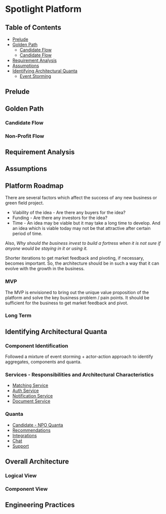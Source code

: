 # Spotlight Platform

## Table of Contents
* [Prelude](#prelude)  
* [Golden Path](#golden-path)  
  * [Candidate Flow](#candidate-flow)
  * [Candidate Flow](#non-profit-flow)
* [Requirement Analysis](#requirement-analysis)
* [Assumptions](#assumptions)
* [Identifying Architectural Quanta](#identifying-architectural-quanta)
  * [Event Storming](#event-storming)

<a name="prelude"></a>
## Prelude

<a name="golden-path"></a>
## Golden Path

<a name="golden-path"></a>
### Candidate Flow

<a name="non-profit-flow"></a>
### Non-Profit Flow

<a name="requirement-analysis"></a>
## Requirement Analysis


<a name="assumptions"></a>
## Assumptions

<a name="platform-roadmap"></a>
## Platform Roadmap
There are several factors which affect the success of any new business or green field project.
* Viability of the idea - Are there any buyers for the idea?
* Funding - Are there any investors for the idea? 
* Time - An idea may be viable but it may take a long time to develop. And an idea which is viable today may not be that attractive after certain period of time.

Also, _Why should the business invest to build a fortress when it is not sure if anyone would be staying in it or using it._


Shorter iterations to get market feedback and pivoting, if necessary, becomes important. So, the architecture should be in such a way that it can evolve with the growth in the business.

### MVP
The MVP is envisioned to bring out the unique value proposition of the platform and solve the key business problem / pain points. It should be sufficient for the business to get market feedback and pivot.


### Long Term

<a name="identifying-architectural-quanta"></a>
## Identifying Architectural Quanta

<a name="event-storming"></a>
### Component Identification
Followed a mixture of event storming + actor-action approach to identify aggregates, components and quanta.

<a name="services"></a>
### Services - Responsibilities and Architectural Characteristics
* [Matching Service](./architectural-quanta/matching-service.md)
* [Auth Service](./architectural-quanta/auth-service.md)
* [Notification Service](./architectural-quanta/notification-service.md)
* [Document Service](./architectural-quanta/document-service.md)

<a name="quanta"></a>
### Quanta
* [Candidate - NPO Quanta](./quanta/candidate-npo.md)
* [Recommendations](./architectural-quanta/auth-service.md)
* [Integrations](./architectural-quanta/notification-service.md)
* [Chat](./architectural-quanta/document-service.md)
* [Support](./architectural-quanta/document-service.md)



<a name="architectural-style"></a>
## Overall Architecture


<a name="logical-view"></a>
### Logical View

<a name="component-view"></a>
### Component View

<a name="engineering-practices"></a>
## Engineering Practices
